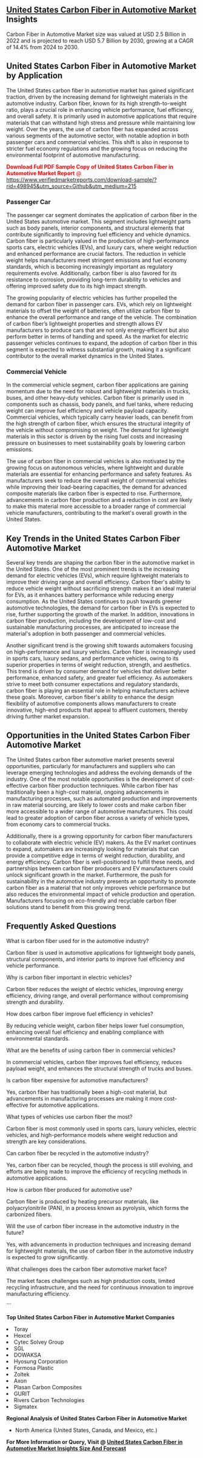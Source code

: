 <h2><a href="https://www.verifiedmarketreports.com/download-sample/?rid=498945&amp;utm_source=Github&amp;utm_medium=215" target="_blank">United States Carbon Fiber in Automotive Market</a> Insights</h2><p>Carbon Fiber in Automotive Market size was valued at USD 2.5 Billion in 2022 and is projected to reach USD 5.7 Billion by 2030, growing at a CAGR of 14.4% from 2024 to 2030.</p><p><h2>United States Carbon Fiber in Automotive Market by Application</h2><p>The United States carbon fiber in automotive market has gained significant traction, driven by the increasing demand for lightweight materials in the automotive industry. Carbon fiber, known for its high strength-to-weight ratio, plays a crucial role in enhancing vehicle performance, fuel efficiency, and overall safety. It is primarily used in automotive applications that require materials that can withstand high stress and pressure while maintaining low weight. Over the years, the use of carbon fiber has expanded across various segments of the automotive sector, with notable adoption in both passenger cars and commercial vehicles. This shift is also in response to stricter fuel economy regulations and the growing focus on reducing the environmental footprint of automotive manufacturing.<p><span class=""><span style="color: #ff0000;"><strong>Download Full PDF Sample Copy of United States Carbon Fiber in Automotive Market Report</strong> @ </span><a href="https://www.verifiedmarketreports.com/download-sample/?rid=498945&amp;utm_source=Github&amp;utm_medium=215" target="_blank">https://www.verifiedmarketreports.com/download-sample/?rid=498945&amp;utm_source=Github&amp;utm_medium=215</a></span></p></p><h3>Passenger Car</h3><p>The passenger car segment dominates the application of carbon fiber in the United States automotive market. This segment includes lightweight parts such as body panels, interior components, and structural elements that contribute significantly to improving fuel efficiency and vehicle dynamics. Carbon fiber is particularly valued in the production of high-performance sports cars, electric vehicles (EVs), and luxury cars, where weight reduction and enhanced performance are crucial factors. The reduction in vehicle weight helps manufacturers meet stringent emissions and fuel economy standards, which is becoming increasingly important as regulatory requirements evolve. Additionally, carbon fiber is also favored for its resistance to corrosion, providing long-term durability to vehicles and offering improved safety due to its high impact strength.<p>The growing popularity of electric vehicles has further propelled the demand for carbon fiber in passenger cars. EVs, which rely on lightweight materials to offset the weight of batteries, often utilize carbon fiber to enhance the overall performance and range of the vehicle. The combination of carbon fiber’s lightweight properties and strength allows EV manufacturers to produce cars that are not only energy-efficient but also perform better in terms of handling and speed. As the market for electric passenger vehicles continues to expand, the adoption of carbon fiber in this segment is expected to witness substantial growth, making it a significant contributor to the overall market dynamics in the United States.</p><h3>Commercial Vehicle</h3><p>In the commercial vehicle segment, carbon fiber applications are gaining momentum due to the need for robust and lightweight materials in trucks, buses, and other heavy-duty vehicles. Carbon fiber is primarily used in components such as chassis, body panels, and fuel tanks, where reducing weight can improve fuel efficiency and vehicle payload capacity. Commercial vehicles, which typically carry heavier loads, can benefit from the high strength of carbon fiber, which ensures the structural integrity of the vehicle without compromising on weight. The demand for lightweight materials in this sector is driven by the rising fuel costs and increasing pressure on businesses to meet sustainability goals by lowering carbon emissions.<p>The use of carbon fiber in commercial vehicles is also motivated by the growing focus on autonomous vehicles, where lightweight and durable materials are essential for enhancing performance and safety features. As manufacturers seek to reduce the overall weight of commercial vehicles while improving their load-bearing capacities, the demand for advanced composite materials like carbon fiber is expected to rise. Furthermore, advancements in carbon fiber production and a reduction in cost are likely to make this material more accessible to a broader range of commercial vehicle manufacturers, contributing to the market's overall growth in the United States.</p><h2>Key Trends in the United States Carbon Fiber Automotive Market</h2><p>Several key trends are shaping the carbon fiber in the automotive market in the United States. One of the most prominent trends is the increasing demand for electric vehicles (EVs), which require lightweight materials to improve their driving range and overall efficiency. Carbon fiber's ability to reduce vehicle weight without sacrificing strength makes it an ideal material for EVs, as it enhances battery performance while reducing energy consumption. As the United States continues to push towards greener automotive technologies, the demand for carbon fiber in EVs is expected to rise, further supporting the growth of the market. In addition, innovations in carbon fiber production, including the development of low-cost and sustainable manufacturing processes, are anticipated to increase the material's adoption in both passenger and commercial vehicles.<p>Another significant trend is the growing shift towards automakers focusing on high-performance and luxury vehicles. Carbon fiber is increasingly used in sports cars, luxury sedans, and performance vehicles, owing to its superior properties in terms of weight reduction, strength, and aesthetics. This trend is driven by consumer demand for vehicles that deliver better performance, enhanced safety, and greater fuel efficiency. As automakers strive to meet both consumer expectations and regulatory standards, carbon fiber is playing an essential role in helping manufacturers achieve these goals. Moreover, carbon fiber's ability to enhance the design flexibility of automotive components allows manufacturers to create innovative, high-end products that appeal to affluent customers, thereby driving further market expansion.</p><h2>Opportunities in the United States Carbon Fiber Automotive Market</h2><p>The United States carbon fiber automotive market presents several opportunities, particularly for manufacturers and suppliers who can leverage emerging technologies and address the evolving demands of the industry. One of the most notable opportunities is the development of cost-effective carbon fiber production techniques. While carbon fiber has traditionally been a high-cost material, ongoing advancements in manufacturing processes, such as automated production and improvements in raw material sourcing, are likely to lower costs and make carbon fiber more accessible to a wider range of automotive manufacturers. This could lead to greater adoption of carbon fiber across a variety of vehicle types, from economy cars to commercial trucks.<p>Additionally, there is a growing opportunity for carbon fiber manufacturers to collaborate with electric vehicle (EV) makers. As the EV market continues to expand, automakers are increasingly looking for materials that can provide a competitive edge in terms of weight reduction, durability, and energy efficiency. Carbon fiber is well-positioned to fulfill these needs, and partnerships between carbon fiber producers and EV manufacturers could unlock significant growth in the market. Furthermore, the push for sustainability in the automotive industry presents an opportunity to promote carbon fiber as a material that not only improves vehicle performance but also reduces the environmental impact of vehicle production and operation. Manufacturers focusing on eco-friendly and recyclable carbon fiber solutions stand to benefit from this growing trend.</p><h2>Frequently Asked Questions</h2><p>What is carbon fiber used for in the automotive industry?</p><p>Carbon fiber is used in automotive applications for lightweight body panels, structural components, and interior parts to improve fuel efficiency and vehicle performance.</p><p>Why is carbon fiber important in electric vehicles?</p><p>Carbon fiber reduces the weight of electric vehicles, improving energy efficiency, driving range, and overall performance without compromising strength and durability.</p><p>How does carbon fiber improve fuel efficiency in vehicles?</p><p>By reducing vehicle weight, carbon fiber helps lower fuel consumption, enhancing overall fuel efficiency and enabling compliance with environmental standards.</p><p>What are the benefits of using carbon fiber in commercial vehicles?</p><p>In commercial vehicles, carbon fiber improves fuel efficiency, reduces payload weight, and enhances the structural strength of trucks and buses.</p><p>Is carbon fiber expensive for automotive manufacturers?</p><p>Yes, carbon fiber has traditionally been a high-cost material, but advancements in manufacturing processes are making it more cost-effective for automotive applications.</p><p>What types of vehicles use carbon fiber the most?</p><p>Carbon fiber is most commonly used in sports cars, luxury vehicles, electric vehicles, and high-performance models where weight reduction and strength are key considerations.</p><p>Can carbon fiber be recycled in the automotive industry?</p><p>Yes, carbon fiber can be recycled, though the process is still evolving, and efforts are being made to improve the efficiency of recycling methods in automotive applications.</p><p>How is carbon fiber produced for automotive use?</p><p>Carbon fiber is produced by heating precursor materials, like polyacrylonitrile (PAN), in a process known as pyrolysis, which forms the carbonized fibers.</p><p>Will the use of carbon fiber increase in the automotive industry in the future?</p><p>Yes, with advancements in production techniques and increasing demand for lightweight materials, the use of carbon fiber in the automotive industry is expected to grow significantly.</p><p>What challenges does the carbon fiber automotive market face?</p><p>The market faces challenges such as high production costs, limited recycling infrastructure, and the need for continuous innovation to improve manufacturing efficiency.</p>```</p><p><strong>Top United States Carbon Fiber in Automotive Market Companies</strong></p><div data-test-id=""><p><li>Toray</li><li> Hexcel</li><li> Cytec Solvey Group</li><li> SGL</li><li> DOWAKSA</li><li> Hyosung Corporation</li><li> Formosa Plastic</li><li> Zoltek</li><li> Axon</li><li> Plasan Carbon Composites</li><li> GURIT</li><li> Rivers Carbon Technologies</li><li> Sigmatex</li></p><div><strong>Regional Analysis of&nbsp;United States Carbon Fiber in Automotive Market</strong></div><ul><li dir="ltr"><p dir="ltr">North America&nbsp;(United States, Canada, and Mexico, etc.)</p></li></ul><p><strong>For More Information or Query, Visit @&nbsp;</strong><strong><a href="https://www.verifiedmarketreports.com/product/carbon-fiber-in-automotive-market-size-and-forecast/?utm_source=Github&amp;utm_medium=215" target="_blank">United States Carbon Fiber in Automotive Market Insights Size And Forecast</a></strong></p></div>
